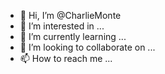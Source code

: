 - 👋 Hi, I’m @CharlieMonte
- 👀 I’m interested in ...
- 🌱 I’m currently learning ...
- 💞️ I’m looking to collaborate on ...
- 📫 How to reach me ...

<!---
CharlieMonte/CharlieMonte is a ✨ special ✨ repository because its `README.md` (this file) appears on your GitHub profile.
You can click the Preview link to take a look at your changes.
--->
